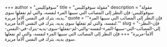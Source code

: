 +++
author = "سوفوكليس"
title = "مقولة سوفوكليس"
description = "مقولة سوفوكليس: فإن النظر إلى المصائب التي سببها المرء لنفسه، والتي لم تفعلها سوى يديه، يترك في النفس آلاماً مريرة."
quote = '''فإن النظر إلى المصائب التي سببها المرء لنفسه، والتي لم تفعلها سوى يديه، يترك في النفس آلاماً مريرة.''' 
slug = "فإن-النظر-إلى-المصائب-التي-سببها-المرء-لنفسه-والتي-لم-تفعلها-سوى-يديه-يترك-في-النفس-آلاماً-مريرة"
+++
فإن النظر إلى المصائب التي سببها المرء لنفسه، والتي لم تفعلها سوى يديه، يترك في النفس آلاماً مريرة.

